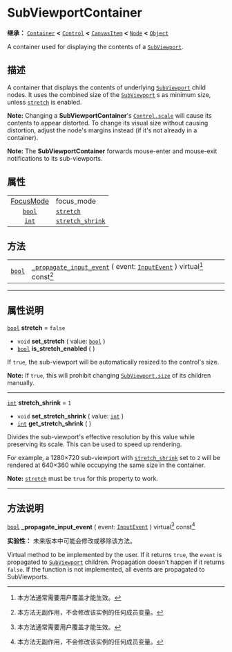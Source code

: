 <!-- ⚠ 请勿编辑本文件 ⚠ -->
<!-- 本文档使用脚本从 WeDot 引擎源码仓库生成。 -->
<!-- 生成脚本：https://github.com/WeDot-Engine/WeDot/tree/4.3/doc/tools/make_md.py； -->
<!-- 原文件：https://github.com/WeDot-Engine/WeDot/tree/4.3/doc/classes/SubViewportContainer.xml。 -->

<div id="_class_subviewportcontainer"></div>

# SubViewportContainer

**继承：** [`Container`](class_container.md) **<** [`Control`](class_control.md) **<** [`CanvasItem`](class_canvasitem.md) **<** [`Node`](class_node.md) **<** [`Object`](class_object.md)

A container used for displaying the contents of a [`SubViewport`](class_subviewport.md).

## 描述

A container that displays the contents of underlying [`SubViewport`](class_subviewport.md) child nodes. It uses the combined size of the [`SubViewport`](class_subviewport.md) s as minimum size, unless [`stretch`](#class_subviewportcontainer_property_stretch) is enabled.

 **Note:** Changing a **SubViewportContainer**'s [`Control.scale`](#class_control_property_scale) will cause its contents to appear distorted. To change its visual size without causing distortion, adjust the node's margins instead (if it's not already in a container).

 **Note:** The **SubViewportContainer** forwards mouse-enter and mouse-exit notifications to its sub-viewports.

## 属性

|||
|:-:|:--|
| [FocusMode](#enum_control_focusmode) | focus_mode                                                              | ``1`` (overrides [`Control`](#class_control_property_focus_mode)) |
| [`bool`](class_bool.md)              | [`stretch`](#class_subviewportcontainer_property_stretch)               | ``false``                                                         |
| [`int`](class_int.md)                | [`stretch_shrink`](#class_subviewportcontainer_property_stretch_shrink) | ``1``                                                             |

## 方法

|||
|:-:|:--|
| [`bool`](class_bool.md) | [`_propagate_input_event`](class_subviewportcontainermd#class_subviewportcontainer_private_method__propagate_input_event) ( event: [`InputEvent`](class_inputevent.md) ) virtual[^virtual] const[^const] |

<!-- rst-class:: classref-section-separator -->

---

## 属性说明

<div id="_class_subviewportcontainer_property_stretch"></div>

[`bool`](class_bool.md) **stretch** = ``false`` <div id="class_subviewportcontainer_property_stretch"></div>

- `void` **set_stretch** ( value: [`bool`](class_bool.md) )
- [`bool`](class_bool.md) **is_stretch_enabled** ( )

If `true`, the sub-viewport will be automatically resized to the control's size.

 **Note:** If `true`, this will prohibit changing [`SubViewport.size`](#class_subviewport_property_size) of its children manually.

<!-- rst-class:: classref-item-separator -->

---

<div id="_class_subviewportcontainer_property_stretch_shrink"></div>

[`int`](class_int.md) **stretch_shrink** = ``1`` <div id="class_subviewportcontainer_property_stretch_shrink"></div>

- `void` **set_stretch_shrink** ( value: [`int`](class_int.md) )
- [`int`](class_int.md) **get_stretch_shrink** ( )

Divides the sub-viewport's effective resolution by this value while preserving its scale. This can be used to speed up rendering.

For example, a 1280×720 sub-viewport with [`stretch_shrink`](#class_subviewportcontainer_property_stretch_shrink) set to `2` will be rendered at 640×360 while occupying the same size in the container.

 **Note:** [`stretch`](#class_subviewportcontainer_property_stretch) must be `true` for this property to work.

<!-- rst-class:: classref-section-separator -->

---

## 方法说明

<div id="_class_subviewportcontainer_private_method__propagate_input_event"></div>

[`bool`](class_bool.md) **_propagate_input_event** ( event: [`InputEvent`](class_inputevent.md) ) virtual[^virtual] const[^const]<div id="class_subviewportcontainer_private_method__propagate_input_event"></div>

**实验性：** 未来版本中可能会修改或移除该方法。

Virtual method to be implemented by the user. If it returns `true`, the `event` is propagated to [`SubViewport`](class_subviewport.md) children. Propagation doesn't happen if it returns `false`. If the function is not implemented, all events are propagated to SubViewports.

[^virtual]: 本方法通常需要用户覆盖才能生效。
[^const]: 本方法无副作用，不会修改该实例的任何成员变量。
[^vararg]: 本方法除了能接受在此处描述的参数外，还能够继续接受任意数量的参数。
[^constructor]: 本方法用于构造某个类型。
[^static]: 调用本方法无需实例，可直接使用类名进行调用。
[^operator]: 本方法描述的是使用本类型作为左操作数的有效运算符。
[^bitfield]: 这个值是由下列位标志构成位掩码的整数。
[^void]: 无返回值。

